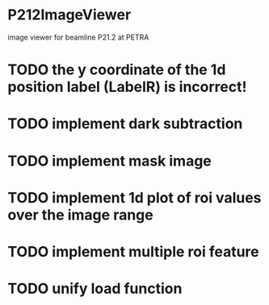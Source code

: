 # P212ImageViewer
image viewer for beamline P21.2 at PETRA


# TODO the y coordinate of the 1d position label (LabelR) is incorrect!
# TODO implement dark subtraction
# TODO implement mask image
# TODO implement 1d plot of roi values over the image range
# TODO implement multiple roi feature
# TODO unify load function
